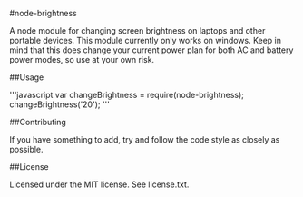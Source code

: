 #node-brightness

A node module for changing screen brightness on laptops and other portable devices. This module currently only works on windows.
Keep in mind that this does change your current power plan for both AC and battery power modes, so use at your own risk.

##Usage

'''javascript
var changeBrightness = require(node-brightness);
changeBrightness('20');
'''

##Contributing

If you have something to add, try and follow the code style as closely as possible.

##License

Licensed under the MIT license. See license.txt.
